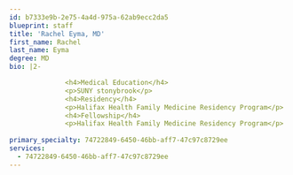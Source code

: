 ```yaml
---
id: b7333e9b-2e75-4a4d-975a-62ab9ecc2da5
blueprint: staff
title: 'Rachel Eyma, MD'
first_name: Rachel
last_name: Eyma
degree: MD
bio: |2-

              <h4>Medical Education</h4>
              <p>SUNY stonybrook</p>
              <h4>Residency</h4>
              <p>Halifax Health Family Medicine Residency Program</p>
              <h4>Fellowship</h4>
              <p>Halifax Health Family Medicine Residency Program</p>
          
primary_specialty: 74722849-6450-46bb-aff7-47c97c8729ee
services:
  - 74722849-6450-46bb-aff7-47c97c8729ee
---
```

